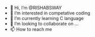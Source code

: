 - 👋 Hi, I’m @RISHABSWAY
- 👀 I’m interested in competative coding
- 🌱 I’m currently learning C language
- 💞️ I’m looking to collaborate on ...
- 📫 How to reach me 

<!---
RISHABSWAY/RISHABSWAY is a ✨ special ✨ repository because its `README.md` (this file) appears on your GitHub profile.
You can click the Preview link to take a look at your changes.
--->
